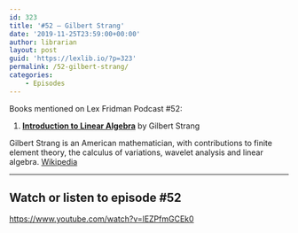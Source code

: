 ```yaml
---
id: 323
title: '#52 – Gilbert Strang'
date: '2019-11-25T23:59:00+00:00'
author: librarian
layout: post
guid: 'https://lexlib.io/?p=323'
permalink: /52-gilbert-strang/
categories:
    - Episodes
---
```


Books mentioned on Lex Fridman Podcast #52:

1. <b><a href="https://amzn.to/3GB88Df" target="_blank" rel="sponsored noopener noreferrer">Introduction to Linear Algebra</a></b> by Gilbert Strang

<!--more-->

Gilbert Strang is an American mathematician, with contributions to finite element theory, the calculus of variations, wavelet analysis and linear algebra. [Wikipedia](https://en.wikipedia.org/wiki/Gilbert_Strang)

- - - - - -

## Watch or listen to episode #52

<https://www.youtube.com/watch?v=lEZPfmGCEk0>